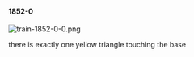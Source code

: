 #### 1852-0
![train-1852-0-0.png](https://github.com/lil-lab/nlvr/raw/master/nlvr/train/images/30/train-1852-0-0.png "train-1852-0-0.png")

there is exactly one yellow triangle touching the base